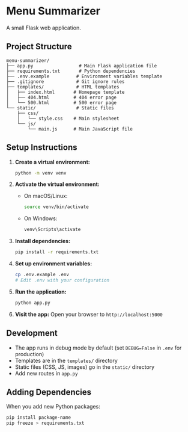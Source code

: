 # Menu Summarizer

A small Flask web application.

## Project Structure

```
menu-summarizer/
├── app.py                 # Main Flask application file
├── requirements.txt       # Python dependencies
├── .env.example          # Environment variables template
├── .gitignore            # Git ignore rules
├── templates/            # HTML templates
│   ├── index.html       # Homepage template
│   ├── 404.html         # 404 error page
│   └── 500.html         # 500 error page
└── static/               # Static files
    ├── css/
    │   └── style.css    # Main stylesheet
    └── js/
        └── main.js      # Main JavaScript file
```

## Setup Instructions

1. **Create a virtual environment:**
   ```bash
   python -m venv venv
   ```

2. **Activate the virtual environment:**
   - On macOS/Linux:
     ```bash
     source venv/bin/activate
     ```
   - On Windows:
     ```bash
     venv\Scripts\activate
     ```

3. **Install dependencies:**
   ```bash
   pip install -r requirements.txt
   ```

4. **Set up environment variables:**
   ```bash
   cp .env.example .env
   # Edit .env with your configuration
   ```

5. **Run the application:**
   ```bash
   python app.py
   ```

6. **Visit the app:**
   Open your browser to `http://localhost:5000`

## Development

- The app runs in debug mode by default (set `DEBUG=False` in `.env` for production)
- Templates are in the `templates/` directory
- Static files (CSS, JS, images) go in the `static/` directory
- Add new routes in `app.py`

## Adding Dependencies

When you add new Python packages:
```bash
pip install package-name
pip freeze > requirements.txt
```
